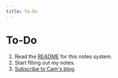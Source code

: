 ```yaml
---
title: To-Do
---
```


# To-Do

1. Read the [README](../README.html) for this notes system.
2. Start filling out my notes.
3. [Subscribe to Cam's blog](https://www.camcoulter.com/blog/subscribe/).
